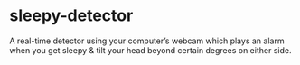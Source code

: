 # sleepy-detector
A real-time detector using your computer’s webcam which plays an alarm when you get sleepy &amp; tilt your head beyond certain degrees on either side.
